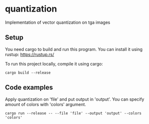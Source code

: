 # quantization
Implementation of vector quantization on tga images

## Setup
You need cargo to build and run this program.
You can install it using rustup: https://rustup.rs/

To run this project locally, compile it using cargo:
```
cargo build --release
````

## Code examples
Apply quantization on 'file' and put output in 'output'. You can specify amount of colors with 'colors' argument.
```
cargo run --release -- --file 'file' --output 'output' --colors 'colors'
```
